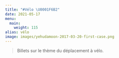 ```yaml
---
title: "#Vélo \U0001F6B2"
date: 2021-05-17
menu:
  main:
    weight: 115
alias: vélo
image: images/yehudamoon-2017-03-20-first-case.png
---
```

> Billets sur le thème du déplacement à vélo.
